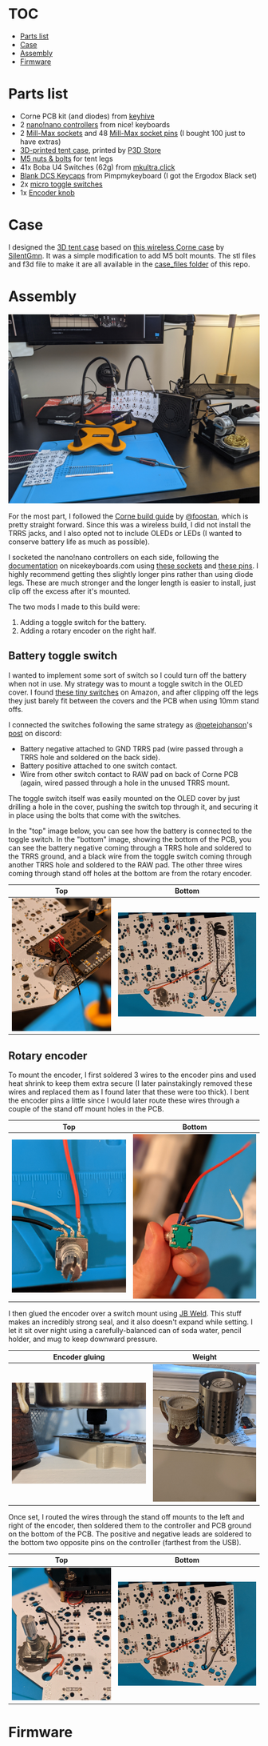 
# TOC

- [Parts list](#parts-list)
- [Case](#case)
- [Assembly](#assembly)
- [Firmware](#firmware)

# Parts list

- Corne PCB kit (and diodes) from [keyhive](https://keyhive.xyz/shop)
- 2 [nano!nano controllers](https://docs.nicekeyboards.com/#/) from nice! keyboards
- 2 [Mill-Max sockets](https://www.digikey.at/product-detail/en/mill-max-manufacturing-corp/110-44-624-41-001000/ED90056-ND/947064) and 48 [Mill-Max socket pins](https://www.digikey.be/product-detail/en/mill-max-manufacturing-corp/3320-1-00-15-00-00-03-0/ED1161-ND/4147393) (I bought 100 just to have extras)
- [3D-printed tent case](https://www.thingiverse.com/thing:4705667), printed by [P3D Store](https://p3dstore.com/)
- [M5 nuts & bolts](https://www.amazon.com/gp/product/B07QSFT4ST/) for tent legs
- 41x Boba U4 Switches (62g) from [mkultra.click](https://mkultra.click/)
- [Blank DCS Keycaps](https://pimpmykeyboard.com/dcs-pbt-blank-keysets/) from Pimpmykeyboard (I got the Ergodox Black set)
- 2x [micro toggle switches](https://www.amazon.com/gp/product/B075RDYMQQ/)
- 1x [Encoder knob](https://www.arrow.com/en/products/oedni-75-4-5/kilo-international)

# Case

I designed the [3D tent case](https://www.thingiverse.com/thing:4705667) based on [this wireless Corne case](https://www.thingiverse.com/thing:4598829) by [SilentGmn](https://www.thingiverse.com/silentgmn/designs). It was a simple modification to add M5 bolt mounts. The stl files and f3d file to make it are all available in the [case_files folder](https://github.com/jhelvy/wireless-corne/tree/main/case_files) of this repo.

# Assembly

![](images/1-starting.jpg)

For the most part, I followed the [Corne build guide](https://github.com/foostan/crkbd/blob/master/corne-classic/doc/buildguide_en.md) by [@foostan](https://github.com/foostan/), which is pretty straight forward. Since this was a wireless build, I did not install the TRRS jacks, and I also opted not to include OLEDs or LEDs (I wanted to conserve battery life as much as possible).

I socketed the nano!nano controllers on each side, following the [documentation](https://nicekeyboards.com/docs/nice-nano/getting-started) on nicekeyboards.com using [these sockets](https://www.digikey.at/product-detail/en/mill-max-manufacturing-corp/110-44-624-41-001000/ED90056-ND/947064) and [these pins](https://www.digikey.be/product-detail/en/mill-max-manufacturing-corp/3320-1-00-15-00-00-03-0/ED1161-ND/4147393). I highly recommend getting thes slightly longer pins rather than using diode legs. These are much stronger and the longer length is easier to install, just clip off the excess after it's mounted.

The two mods I made to this build were:

1. Adding a toggle switch for the battery.
2. Adding a rotary encoder on the right half.

## Battery toggle switch

I wanted to implement some sort of switch so I could turn off the battery when not in use. My strategy was to mount a toggle switch in the OLED cover. I found [these tiny switches](https://www.amazon.com/gp/product/B075RDYMQQ/) on Amazon, and after clipping off the legs they just barely fit between the covers and the PCB when using 10mm stand offs.

I connected the switches following the same strategy as [@petejohanson](https://github.com/petejohanson/)'s [post](https://discord.com/channels/675924128108118016/698923975002292245/784755423012978688) on discord:

- Battery negative attached to GND TRRS pad (wire passed through a TRRS hole and soldered on the back side).
- Battery positive attached to one switch contact.
- Wire from other switch contact to RAW pad on back of Corne PCB (again, wired passed through a hole in the unused TRRS mount.

The toggle switch itself was easily mounted on the OLED cover by just drilling a hole in the cover, pushing the switch top through it, and securing it in place using the bolts that come with the switches.

In the "top" image below, you can see how the battery is connected to the toggle switch. In the "bottom" image, showing the bottom of the PCB, you can see the battery negative coming through a TRRS hole and soldered to the TRRS ground, and a black wire from the toggle switch coming through another TRRS hole and soldered to the RAW pad. The other three wires coming through stand off holes at the bottom are from the rotary encoder.

Top | Bottom
----|----
![](images/2-toggle.jpg) | ![](images/4-wiring.jpg)

## Rotary encoder

To mount the encoder, I first soldered 3 wires to the encoder pins and used heat shrink to keep them extra secure (I later painstakingly removed these wires and replaced them as I found later that these were too thick). I bent the encoder pins a little since I would later route these wires through a couple of the stand off mount holes in the PCB.

Top | Bottom
----|----
![](images/3-encoder1.jpg) | ![](images/3-encoder2.jpg)

I then glued the encoder over a switch mount using [JB Weld](https://www.jbweld.com/). This stuff makes an incredibly strong seal, and it also doesn't expand while setting. I let it sit over night using a carefully-balanced can of soda water, pencil holder, and mug to keep downward pressure.

Encoder gluing | Weight
----|----
![](images/3-encoder3.jpg) | ![](images/3-encoder4.jpg)

Once set, I routed the wires through the stand off mounts to the left and right of the encoder, then soldered them to the controller and PCB ground on the bottom of the PCB. The positive and negative leads are soldered to the bottom two opposite pins on the controller (farthest from the USB).

Top | Bottom
----|----
![](images/3-encoder5.jpg) | ![](images/4-wiring.jpg)

# Firmware
